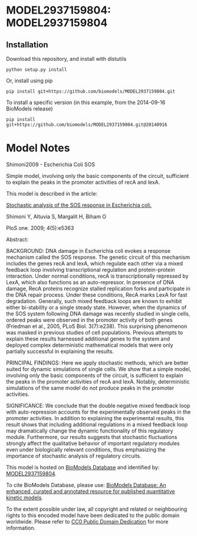 # MODEL2937159804: MODEL2937159804

## Installation

Download this repository, and install with distutils

`python setup.py install`

Or, install using pip

`pip install git+https://github.com/biomodels/MODEL2937159804.git`

To install a specific version (in this example, from the 2014-09-16 BioModels release)

`pip install git+https://github.com/biomodels/MODEL2937159804.git@20140916`


# Model Notes


Shimoni2009 - Escherichia Coli SOS

Simple model, involving only the basic components of the circuit, sufficient
to explain the peaks in the promoter activities of recA and lexA.

This model is described in the article:

[Stochastic analysis of the SOS response in Escherichia
coli.](http://identifiers.org/pubmed/19424504)

Shimoni Y, Altuvia S, Margalit H, Biham O

PloS one. 2009; 4(5):e5363

Abstract:

BACKGROUND: DNA damage in Escherichia coli evokes a response mechanism called
the SOS response. The genetic circuit of this mechanism includes the genes
recA and lexA, which regulate each other via a mixed feedback loop involving
transcriptional regulation and protein-protein interaction. Under normal
conditions, recA is transcriptionally repressed by LexA, which also functions
as an auto-repressor. In presence of DNA damage, RecA proteins recognize
stalled replication forks and participate in the DNA repair process. Under
these conditions, RecA marks LexA for fast degradation. Generally, such mixed
feedback loops are known to exhibit either bi-stability or a single steady
state. However, when the dynamics of the SOS system following DNA damage was
recently studied in single cells, ordered peaks were observed in the promoter
activity of both genes (Friedman et al., 2005, PLoS Biol. 3(7):e238). This
surprising phenomenon was masked in previous studies of cell populations.
Previous attempts to explain these results harnessed additional genes to the
system and deployed complex deterministic mathematical models that were only
partially successful in explaining the results.

PRINCIPAL FINDINGS: Here we apply stochastic methods, which are better suited
for dynamic simulations of single cells. We show that a simple model,
involving only the basic components of the circuit, is sufficient to explain
the peaks in the promoter activities of recA and lexA. Notably, deterministic
simulations of the same model do not produce peaks in the promoter activities.

SIGNIFICANCE: We conclude that the double negative mixed feedback loop with
auto-repression accounts for the experimentally observed peaks in the promoter
activities. In addition to explaining the experimental results, this result
shows that including additional regulations in a mixed feedback loop may
dramatically change the dynamic functionality of this regulatory module.
Furthermore, our results suggests that stochastic fluctuations strongly affect
the qualitative behavior of important regulatory modules even under
biologically relevant conditions, thus emphasizing the importance of
stochastic analysis of regulatory circuits.

This model is hosted on [BioModels Database](http://www.ebi.ac.uk/biomodels/)
and identified by:
[MODEL2937159804](http://identifiers.org/biomodels.db/MODEL2937159804).

To cite BioModels Database, please use: [BioModels Database: An enhanced,
curated and annotated resource for published quantitative kinetic
models](http://identifiers.org/pubmed/20587024).

To the extent possible under law, all copyright and related or neighbouring
rights to this encoded model have been dedicated to the public domain
worldwide. Please refer to [CC0 Public Domain
Dedication](http://creativecommons.org/publicdomain/zero/1.0/) for more
information.


